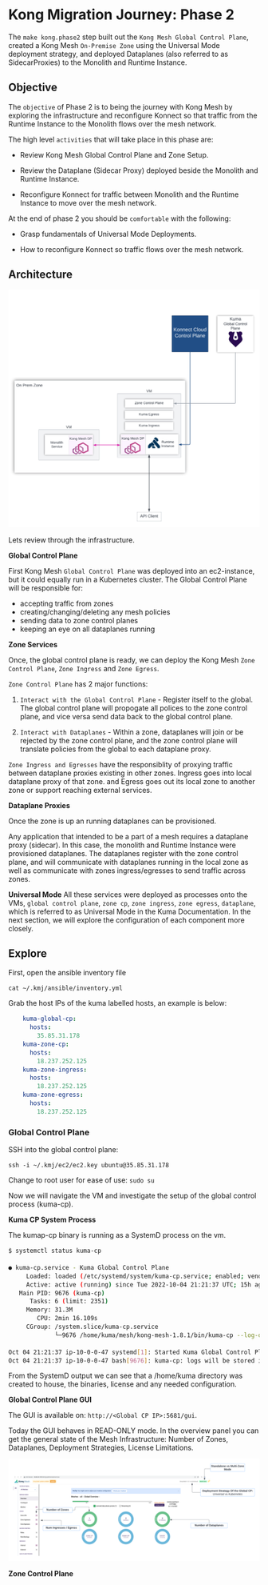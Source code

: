 # Kong Migration Journey: Phase 2

The `make kong.phase2` step built out the `Kong Mesh Global Control Plane`, created a Kong Mesh `On-Premise Zone` using the Universal Mode deployment strategy, and deployed Dataplanes (also referred to as SidecarProxies) to the Monolith and Runtime Instance.

## Objective

The `objective` of Phase 2 is to being the journey with Kong Mesh by exploring the infrastructure and reconfigure Konnect so that traffic from the Runtime Instance to the Monolith flows over the mesh network.

The high level `activities` that will take place in this phase are:

* Review Kong Mesh Global Control Plane and Zone Setup.

* Review the Dataplane (Sidecar Proxy) deployed beside the Monolith and Runtime Instance.

* Reconfigure Konnect for traffic between Monolith and the Runtime Instance to move over the mesh network.

At the end of phase 2 you should be `comfortable` with the following:

* Grasp fundamentals of Universal Mode Deployments.

* How to reconfigure Konnect so traffic flows over the mesh network.

## Architecture

<p align="center">
    <img src="../img/phase_2/1_reference_arch.png" width="800" /></div>
</p>

Lets review through the infrastructure.

**Global Control Plane**

First Kong Mesh `Global Control Plane` was deployed into an ec2-instance, but it could equally run in a Kubernetes cluster. The Global Control Plane will be responsible for:

* accepting traffic from zones
* creating/changing/deleting any mesh policies
* sending data to zone control planes
* keeping an eye on all dataplanes running

**Zone Services**

Once, the global control plane is ready, we can deploy the Kong Mesh `Zone Control Plane`, `Zone Ingress` and `Zone Egress`.

`Zone Control Plane` has 2 major functions:

1. `Interact with the Global Control Plane` - Register itself to the global. The global control plane will propogate all polices to the zone control plane, and vice versa send data back to the global control plane.

2. `Interact with Dataplanes` - Within a zone, dataplanes will join or be rejected by the zone control plane, and the zone control plane will translate policies from the global to each dataplane proxy.

`Zone Ingress and Egresses` have the responsiblity of proxying traffic between dataplane proxies existing in other zones. Ingress goes into local dataplane proxy of that zone. and Egress goes out its local zone to another zone or support reaching external services.

**Dataplane Proxies**

Once the zone is up an running dataplanes can be provisioned.

Any application that intended to be a part of a mesh requires a dataplane proxy (sidecar). In this case, the monolith and Runtime Instance were provisioned dataplanes. The dataplanes register with the zone control plane, and will communicate with dataplanes running in the local zone as well as communicate with zones ingress/egresses to send traffic across zones.

**Universal Mode**
All these services were deployed as processes onto the VMs, `global control plane`, `zone cp`, `zone ingress`, `zone egress`, `dataplane`, which is referred to as Universal Mode in the Kuma Documentation. In the next section, we will explore the configuration of each component more closely.

## Explore

First, open the ansible inventory file

```console
cat ~/.kmj/ansible/inventory.yml
```

Grab the host IPs of the kuma labelled hosts, an example is below:

```yaml
    kuma-global-cp:
      hosts:
        35.85.31.178
    kuma-zone-cp:
      hosts:
        18.237.252.125
    kuma-zone-ingress:
      hosts:
        18.237.252.125
    kuma-zone-egress:
      hosts:
        18.237.252.125
```

### Global Control Plane

SSH into the global control plane:

```console
ssh -i ~/.kmj/ec2/ec2.key ubuntu@35.85.31.178
```

Change to root user for ease of use: `sudo su`

Now we will navigate the VM and investigate the setup of the global control process (kuma-cp).

**Kuma CP System Process**

The kumap-cp binary is running as a SystemD process on the vm.

```bash
$ systemctl status kuma-cp

● kuma-cp.service - Kuma Global Control Plane
     Loaded: loaded (/etc/systemd/system/kuma-cp.service; enabled; vendor preset: enabled)
     Active: active (running) since Tue 2022-10-04 21:21:37 UTC; 15h ago
   Main PID: 9676 (kuma-cp)
      Tasks: 6 (limit: 2351)
     Memory: 31.3M
        CPU: 2min 16.109s
     CGroup: /system.slice/kuma-cp.service
             └─9676 /home/kuma/mesh/kong-mesh-1.8.1/bin/kuma-cp --log-output-path=/tmp/kuma-cp.log run --license-path=/home/kuma/license.json

Oct 04 21:21:37 ip-10-0-0-47 systemd[1]: Started Kuma Global Control Plane.
Oct 04 21:21:37 ip-10-0-0-47 bash[9676]: kuma-cp: logs will be stored in "/tmp/kuma-cp.log"
```

From the SystemD output we can see that a /home/kuma directory was created to house, the binaries, license and any needed configuration.

**Global Control Plane GUI**

The GUI is available on: `http://<Global CP IP>:5681/gui`.

Today the GUI behaves in READ-ONLY mode. In the overview panel you can get the general state of the Mesh Infrastructure: Number of Zones, Dataplanes, Deployment Strategies, License Limitations.

<p align="center">
    <img src="../img/phase_2/2_global_cp_overview.png"/></div>
</p>

**Zone Control Plane**


